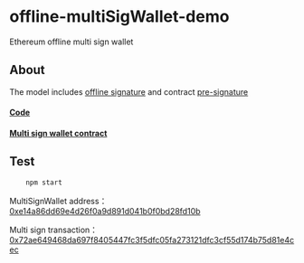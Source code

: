 # offline-multiSigWallet-demo
Ethereum offline multi sign wallet

## About
The model includes [offline signature](https://github.com/drunken005/ethereum-offline-sign) and contract [pre-signature](https://github.com/drunken005/multi-wallet-sig)
#### [Code](https://github.com/drunken005/offline-multiSigWallet-demo/blob/master/src/multi_sign_wallet.js)
#### [Multi sign wallet contract](https://github.com/drunken005/offline-multiSigWallet-demo/blob/master/contracts/multiSigWallet.sol)

## Test
```bash
    npm start
```

MultiSignWallet address：[0xe14a86dd69e4d26f0a9d891d041b0f0bd28fd10b](https://ropsten.etherscan.io/address/0xe14a86dd69e4d26f0a9d891d041b0f0bd28fd10b)

Multi sign transaction：[0x72ae649468da697f8405447fc3f5dfc05fa273121dfc3cf55d174b75d81e4cec](https://ropsten.etherscan.io/tx/0x72ae649468da697f8405447fc3f5dfc05fa273121dfc3cf55d174b75d81e4cec)
